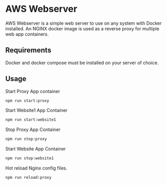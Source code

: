 # AWS Webserver

AWS Webserver is a simple web server to use on any system with Docker installed. An NGINX docker image is used as a reverse proxy for multiple web app containers.

## Requirements

Docker and docker compose must be installed on your server of choice.

## Usage

Start Proxy App container

```bash
npm run start:proxy
```

Start Website1 App Container

```bash
npm run start:website1
```

Stop Proxy App Container

```bash
npm run stop:proxy
```

Start Website App Container

```bash
npm run stop:website1
```

Hot reload Nginx config files.

```bash
npm run reload:proxy
```

